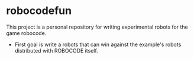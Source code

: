 # robocodefun

This project is a personal repository for writing experimental robots for the game robocode.

- First goal is write a robots that can win against the example's robots distributed with ROBOCODE itself. 
